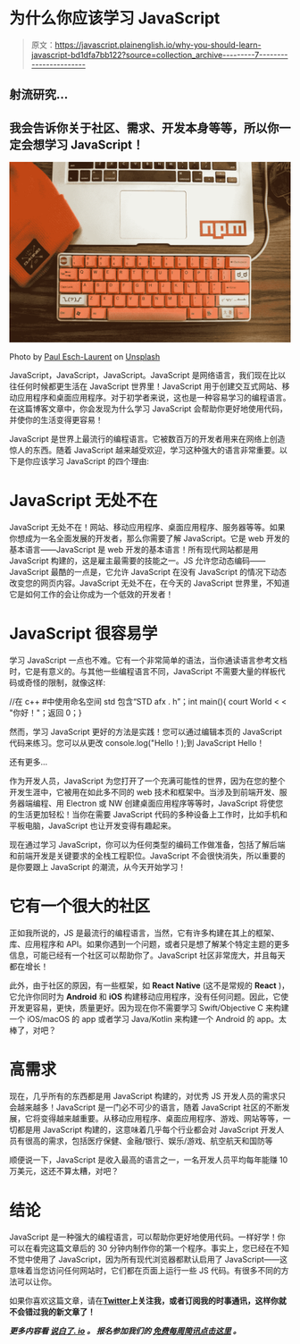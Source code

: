 # 为什么你应该学习 JavaScript

> 原文：<https://javascript.plainenglish.io/why-you-should-learn-javascript-bd1dfa7bb122?source=collection_archive---------7----------------------->

## 射流研究…

## 我会告诉你关于社区、需求、开发本身等等，所以你一定会想学习 JavaScript！

![](img/742ec1f1c627cb7caee1881b0eee76d4.png)

Photo by [Paul Esch-Laurent](https://unsplash.com/@pinjasaur?utm_source=unsplash&utm_medium=referral&utm_content=creditCopyText) on [Unsplash](https://unsplash.com/s/photos/javascript?utm_source=unsplash&utm_medium=referral&utm_content=creditCopyText)

JavaScript，JavaScript，JavaScript。JavaScript 是网络语言，我们现在比以往任何时候都更生活在 JavaScript 世界里！JavaScript 用于创建交互式网站、移动应用程序和桌面应用程序。对于初学者来说，这也是一种容易学习的编程语言。在这篇博客文章中，你会发现为什么学习 JavaScript 会帮助你更好地使用代码，并使你的生活变得更容易！

JavaScript 是世界上最流行的编程语言。它被数百万的开发者用来在网络上创造惊人的东西。随着 JavaScript 越来越受欢迎，学习这种强大的语言非常重要。以下是你应该学习 JavaScript 的四个理由:

# JavaScript 无处不在

JavaScript 无处不在！网站、移动应用程序、桌面应用程序、服务器等等。如果你想成为一名全面发展的开发者，那么你需要了解 JavaScript。它是 web 开发的基本语言——JavaScript 是 web 开发的基本语言！所有现代网站都是用 JavaScript 构建的，这是雇主最需要的技能之一。JS 允许您动态编码——JavaScript 最酷的一点是，它允许 JavaScript 在没有 JavaScript 的情况下动态改变您的网页内容。JavaScript 无处不在，在今天的 JavaScript 世界里，不知道它是如何工作的会让你成为一个低效的开发者！

# JavaScript 很容易学

学习 JavaScript 一点也不难。它有一个非常简单的语法，当你通读语言参考文档时，它是有意义的。与其他一些编程语言不同，JavaScript 不需要大量的样板代码或奇怪的限制，就像这样:

//在 c++ #中使用命名空间 std 包含“STD afx . h”；int main(){ court World < < "你好！"；返回 0；}

然而，学习 JavaScript 更好的方法是实践！您可以通过编辑本页的 JavaScript 代码来练习。您可以从更改 console.log("Hello！);到 JavaScript Hello！

还有更多…

作为开发人员，JavaScript 为您打开了一个充满可能性的世界，因为在您的整个开发生涯中，它被用在如此多不同的 web 技术和框架中。当涉及到前端开发、服务器端编程、用 Electron 或 NW 创建桌面应用程序等等时，JavaScript 将使您的生活更加轻松！当你在需要 JavaScript 代码的多种设备上工作时，比如手机和平板电脑，JavaScript 也让开发变得有趣起来。

现在通过学习 JavaScript，你可以为任何类型的编码工作做准备，包括了解后端和前端开发是关键要求的全栈工程职位。JavaScript 不会很快消失，所以重要的是你要跟上 JavaScript 的潮流，从今天开始学习！

# 它有一个很大的社区

正如我所说的，JS 是最流行的编程语言，当然，它有许多构建在其上的框架、库、应用程序和 API。如果你遇到一个问题，或者只是想了解某个特定主题的更多信息，可能已经有一个社区可以帮助你了。JavaScript 社区非常庞大，并且每天都在增长！

此外，由于社区的原因，有一些框架，如 **React Native** (这不是常规的 **React** )，它允许你同时为 **Android** 和 **iOS** 构建移动应用程序，没有任何问题。因此，它使开发更容易，更快，质量更好。因为现在你不需要学习 Swift/Objective C 来构建一个 iOS/macOS 的 app 或者学习 Java/Kotlin 来构建一个 Android 的 app。太棒了，对吧？

# 高需求

现在，几乎所有的东西都是用 JavaScript 构建的，对优秀 JS 开发人员的需求只会越来越多！JavaScript 是一门必不可少的语言，随着 JavaScript 社区的不断发展，它将变得越来越重要。从移动应用程序、桌面应用程序、游戏、网站等等，一切都是用 JavaScript 构建的，这意味着几乎每个行业都会对 JavaScript 开发人员有很高的需求，包括医疗保健、金融/银行、娱乐/游戏、航空航天和国防等

顺便说一下，JavaScript 是收入最高的语言之一，一名开发人员平均每年能赚 10 万美元，这还不算太糟，对吧？

# 结论

JavaScript 是一种强大的编程语言，可以帮助你更好地使用代码。一样好学！你可以在看完这篇文章后的 30 分钟内制作你的第一个程序。事实上，您已经在不知不觉中使用了 JavaScript，因为所有现代浏览器都默认启用了 JavaScript——这意味着当您访问任何网站时，它们都在页面上运行一些 JS 代码。有很多不同的方法可以让你。

如果你喜欢这篇文章，请在[**Twitter**](https://twitter.com/MarkKnd)**上关注我，或者订阅我的时事通讯，这样你就不会错过我的新文章了！**

***更多内容看* [***说白了. io***](http://plainenglish.io/) ***。*** *报名参加我们的* [***免费每周简讯点击这里***](http://newsletter.plainenglish.io/) ***。*****